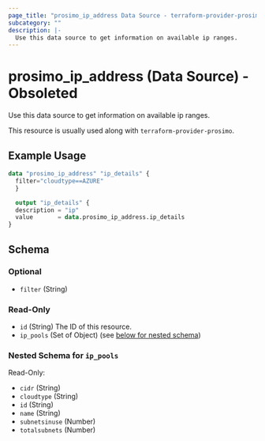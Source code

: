 ```yaml
---
page_title: "prosimo_ip_address Data Source - terraform-provider-prosimo(Obsoleted in Version 3.8.8)"
subcategory: ""
description: |-
  Use this data source to get information on available ip ranges.
---
```


# prosimo_ip_address (Data Source) - Obsoleted

Use this data source to get information on available ip ranges.

This resource is usually used along with `terraform-provider-prosimo`.



## Example Usage

```terraform
data "prosimo_ip_address" "ip_details" {
  filter="cloudtype==AZURE"
  }

  output "ip_details" {
  description = "ip"
  value       = data.prosimo_ip_address.ip_details
}
```

<!-- schema generated by tfplugindocs -->
## Schema

### Optional

- `filter` (String)

### Read-Only

- `id` (String) The ID of this resource.
- `ip_pools` (Set of Object) (see [below for nested schema](#nestedatt--ip_pools))

<a id="nestedatt--ip_pools"></a>
### Nested Schema for `ip_pools`

Read-Only:

- `cidr` (String)
- `cloudtype` (String)
- `id` (String)
- `name` (String)
- `subnetsinuse` (Number)
- `totalsubnets` (Number)


